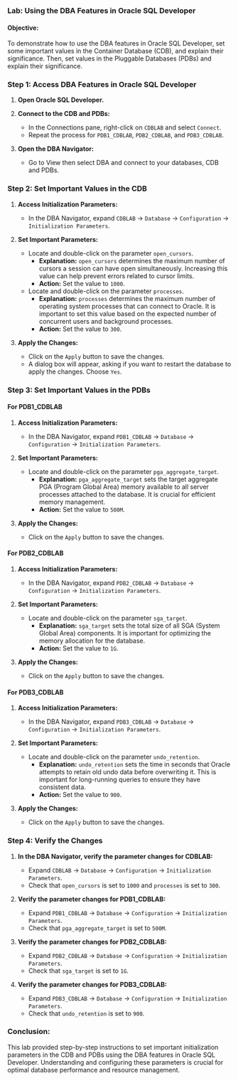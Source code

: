 ### Lab: Using the DBA Features in Oracle SQL Developer

#### Objective:
To demonstrate how to use the DBA features in Oracle SQL Developer, set some important values in the Container Database (CDB), and explain their significance. Then, set values in the Pluggable Databases (PDBs) and explain their significance.

### Step 1: Access DBA Features in Oracle SQL Developer

1. **Open Oracle SQL Developer.**
2. **Connect to the CDB and PDBs:**
   - In the Connections pane, right-click on `CDBLAB` and select `Connect`.
   - Repeat the process for `PDB1_CDBLAB`, `PDB2_CDBLAB`, and `PDB3_CDBLAB`.

3. **Open the DBA Navigator:**
   - Go to View then select DBA and connect to your databases, CDB and PDBs.

### Step 2: Set Important Values in the CDB

1. **Access Initialization Parameters:**
   - In the DBA Navigator, expand `CDBLAB` -> `Database` -> `Configuration` -> `Initialization Parameters`.

2. **Set Important Parameters:**
   - Locate and double-click on the parameter `open_cursors`.
     - **Explanation:** `open_cursors` determines the maximum number of cursors a session can have open simultaneously. Increasing this value can help prevent errors related to cursor limits.
     - **Action:** Set the value to `1000`.
   - Locate and double-click on the parameter `processes`.
     - **Explanation:** `processes` determines the maximum number of operating system processes that can connect to Oracle. It is important to set this value based on the expected number of concurrent users and background processes.
     - **Action:** Set the value to `300`.

3. **Apply the Changes:**
   - Click on the `Apply` button to save the changes.
   - A dialog box will appear, asking if you want to restart the database to apply the changes. Choose `Yes`.

### Step 3: Set Important Values in the PDBs

#### For PDB1_CDBLAB

1. **Access Initialization Parameters:**
   - In the DBA Navigator, expand `PDB1_CDBLAB` -> `Database` -> `Configuration` -> `Initialization Parameters`.

2. **Set Important Parameters:**
   - Locate and double-click on the parameter `pga_aggregate_target`.
     - **Explanation:** `pga_aggregate_target` sets the target aggregate PGA (Program Global Area) memory available to all server processes attached to the database. It is crucial for efficient memory management.
     - **Action:** Set the value to `500M`.

3. **Apply the Changes:**
   - Click on the `Apply` button to save the changes.

#### For PDB2_CDBLAB

1. **Access Initialization Parameters:**
   - In the DBA Navigator, expand `PDB2_CDBLAB` -> `Database` -> `Configuration` -> `Initialization Parameters`.

2. **Set Important Parameters:**
   - Locate and double-click on the parameter `sga_target`.
     - **Explanation:** `sga_target` sets the total size of all SGA (System Global Area) components. It is important for optimizing the memory allocation for the database.
     - **Action:** Set the value to `1G`.

3. **Apply the Changes:**
   - Click on the `Apply` button to save the changes.

#### For PDB3_CDBLAB

1. **Access Initialization Parameters:**
   - In the DBA Navigator, expand `PDB3_CDBLAB` -> `Database` -> `Configuration` -> `Initialization Parameters`.

2. **Set Important Parameters:**
   - Locate and double-click on the parameter `undo_retention`.
     - **Explanation:** `undo_retention` sets the time in seconds that Oracle attempts to retain old undo data before overwriting it. This is important for long-running queries to ensure they have consistent data.
     - **Action:** Set the value to `900`.

3. **Apply the Changes:**
   - Click on the `Apply` button to save the changes.

### Step 4: Verify the Changes

1. **In the DBA Navigator, verify the parameter changes for CDBLAB:**
   - Expand `CDBLAB` -> `Database` -> `Configuration` -> `Initialization Parameters`.
   - Check that `open_cursors` is set to `1000` and `processes` is set to `300`.

2. **Verify the parameter changes for PDB1_CDBLAB:**
   - Expand `PDB1_CDBLAB` -> `Database` -> `Configuration` -> `Initialization Parameters`.
   - Check that `pga_aggregate_target` is set to `500M`.

3. **Verify the parameter changes for PDB2_CDBLAB:**
   - Expand `PDB2_CDBLAB` -> `Database` -> `Configuration` -> `Initialization Parameters`.
   - Check that `sga_target` is set to `1G`.

4. **Verify the parameter changes for PDB3_CDBLAB:**
   - Expand `PDB3_CDBLAB` -> `Database` -> `Configuration` -> `Initialization Parameters`.
   - Check that `undo_retention` is set to `900`.

### Conclusion:
This lab provided step-by-step instructions to set important initialization parameters in the CDB and PDBs using the DBA features in Oracle SQL Developer. Understanding and configuring these parameters is crucial for optimal database performance and resource management.
